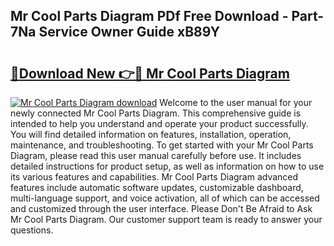 ## Mr Cool Parts Diagram PDf Free Download - Part-7Na Service Owner Guide xB89Y

# <h2><a href="http://dfkxmc.blite.top/?on=Mr+Cool+Parts+Diagram">🔗Download New 👉🔴 Mr Cool Parts Diagram</a></h2>

[![Mr Cool Parts Diagram download](https://i.imgur.com/lujVjoI.png)](http://dfkxmc.blite.top/?on=Mr+Cool+Parts+Diagram)
Welcome to the user manual for your newly connected Mr Cool Parts Diagram. This comprehensive guide is intended to help you understand and operate your product successfully. You will find detailed information on features, installation, operation, maintenance, and troubleshooting. To get started with your Mr Cool Parts Diagram, please read this user manual carefully before use. It includes detailed instructions for product setup, as well as information on how to use its various features and capabilities. Mr Cool Parts Diagram advanced features include automatic software updates, customizable dashboard, multi-language support, and voice activation, all of which can be accessed and customized through the user interface. Please Don't Be Afraid to Ask Mr Cool Parts Diagram. Our customer support team is ready to answer your questions.
